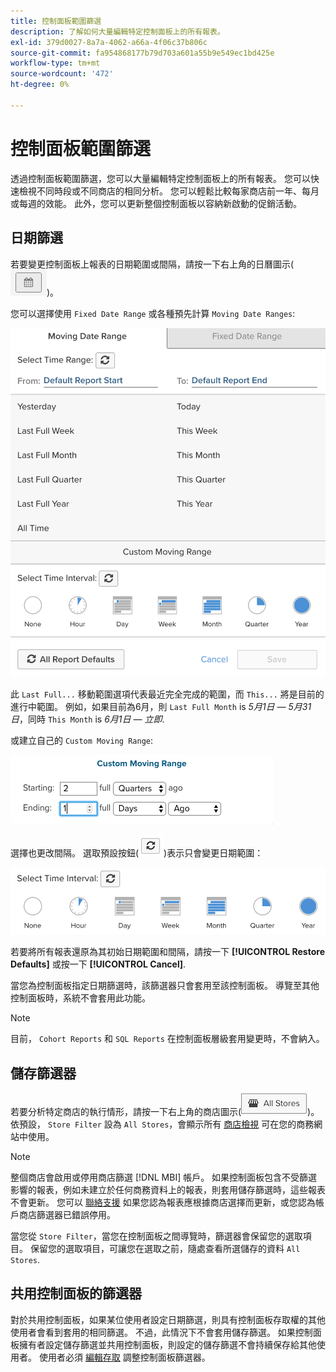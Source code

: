 ```yaml
---
title: 控制面板範圍篩選
description: 了解如何大量編輯特定控制面板上的所有報表。
exl-id: 379d0027-8a7a-4062-a66a-4f06c37b806c
source-git-commit: fa954868177b79d703a601a55b9e549ec1bd425e
workflow-type: tm+mt
source-wordcount: '472'
ht-degree: 0%

---
```


# 控制面板範圍篩選

透過控制面板範圍篩選，您可以大量編輯特定控制面板上的所有報表。 您可以快速檢視不同時段或不同商店的相同分析。 您可以輕鬆比較每家商店前一年、每月或每週的效能。 此外，您可以更新整個控制面板以容納新啟動的促銷活動。

## 日期篩選

若要變更控制面板上報表的日期範圍或間隔，請按一下右上角的日曆圖示(![日曆](../../assets/calendar-button.png))。

您可以選擇使用 `Fixed Date Range` 或各種預先計算 `Moving Date Ranges`:

![移動日期範圍](../../assets/moving_date_ranges.png)

此 `Last Full...` 移動範圍選項代表最近完全完成的範圍，而 `This...` 將是目前的進行中範圍。 例如，如果目前為6月，則 `Last Full Month` is _5月1日 — 5月31日_，同時 `This Month` is _6月1日 — 立即_.

或建立自己的 `Custom Moving Range`\:

![自訂移動範圍](../../assets/custom-moving-range.png)

選擇也更改間隔。 選取預設按鈕(![時間間隔預設值](../../assets/time_interval_default.png))表示只會變更日期範圍：

![時間間隔](../../assets/time_interval.png)

若要將所有報表還原為其初始日期範圍和間隔，請按一下 **[!UICONTROL Restore Defaults]** 或按一下 **[!UICONTROL Cancel]**.

當您為控制面板指定日期篩選時，該篩選器只會套用至該控制面板。 導覽至其他控制面板時，系統不會套用此功能。

>[!NOTE]
>
>目前， `Cohort Reports` 和 `SQL Reports` 在控制面板層級套用變更時，不會納入。

## 儲存篩選器

若要分析特定商店的執行情形，請按一下右上角的商店圖示(![儲存篩選](../../assets/store-filter.png))。 依預設， `Store Filter` 設為 `All Stores`，會顯示所有 [商店檢視](https://experienceleague.adobe.com/docs/commerce-admin/stores-sales/site-store/store-views.html) 可在您的商務網站中使用。

>[!NOTE]
>
>整個商店會啟用或停用商店篩選 [!DNL MBI] 帳戶。 如果控制面板包含不受篩選影響的報表，例如未建立於任何商務資料上的報表，則套用儲存篩選時，這些報表不會更新。 您可以 [聯絡支援](https://experienceleague.adobe.com/docs/commerce-knowledge-base/kb/troubleshooting/miscellaneous/mbi-service-policies.html?lang=en) 如果您認為報表應根據商店選擇而更新，或您認為帳戶商店篩選器已錯誤停用。

當您從 `Store Filter`，當您在控制面板之間導覽時，篩選器會保留您的選取項目。 保留您的選取項目，可讓您在選取之前，隨處查看所選儲存的資料 `All Stores`.

## 共用控制面板的篩選器

對於共用控制面板，如果某位使用者設定日期篩選，則具有控制面板存取權的其他使用者會看到套用的相同篩選。 不過，此情況下不會套用儲存篩選。 如果控制面板擁有者設定儲存篩選並共用控制面板，則設定的儲存篩選不會持續保存給其他使用者。 使用者必須 [編輯存取](../../data-user/dashboards/share-dashboard-with-users.md) 調整控制面板篩選器。
